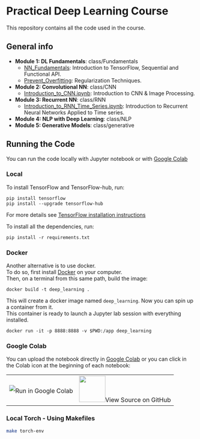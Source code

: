 # Practical Deep Learning Course
This repository contains all  the code used in the course.

## General info

- **Module 1: DL Fundamentals**: class/Fundamentals
  - [NN_Fundamentals](./class/Fundamentals/NN_Fundamentals.ipynb): Introduction to TensorFlow, Sequential and Functional API.
  - [Prevent_Overfitting](./class/Fundamentals/Prevent_Overfitting.ipynb): Regularization Techniques.
- **Module 2: Convolutional NN**: class/CNN
  - [Introduction_to_CNN.ipynb](./class/CNN/Introduction_to_CNN.ipynb): Introduction to CNN & Image Processing.
- **Module 3: Recurrent NN**: class/RNN
  - [Introduction_to_RNN_Time_Series.ipynb](class/keras/RNN/Introduction_to_RNN_Time_Series.ipynb): Introduction to Recurrent Neural Networks Applied to Time series.
- **Module 4: NLP with Deep Learning**: class/NLP
- **Module 5: Generative Models**: class/generative

## Running the Code

You can run the code locally with Jupyter notebook or with [Google Colab](https://colab.research.google.com/)

### Local

To install TensorFlow and TensorFlow-hub, run:
```
pip install tensorflow
pip install --upgrade tensorflow-hub
```
For more details see [TensorFlow installation instructions](https://www.tensorflow.org/install)

To install all the dependencies, run:
```
pip install -r requirements.txt
```

### Docker

Another alternative is to use docker.  
To do so, first install [Docker](https://www.docker.com/) on your computer.  
Then, on a terminal from this same path, build the image:
```
docker build -t deep_learning .
``` 
This will create a docker image named `deep_learning`. Now you can spin up a container from it.  
This container is ready to launch a Jupyter lab session with everything installed.  
```
docker run -it -p 8888:8888 -v $PWD:/app deep_learning
```


### Google Colab

You can upload the notebook directly in [Google Colab](https://colab.research.google.com/) or you can click in the Colab icon at the beginning of each notebook:

<table align="center">
 <td align="center">
        <img src="https://i.ibb.co/2P3SLwK/colab.png"  style="padding-bottom:5px;" />Run in Google Colab</a></td>
  <td align="center">
        <img src="https://i.ibb.co/xfJbPmL/github.png"  height="70px" style="padding-bottom:5px;"  />View Source on GitHub</a></td>
</table>
    

### Local Torch - Using Makefiles

```bash
make torch-env
```